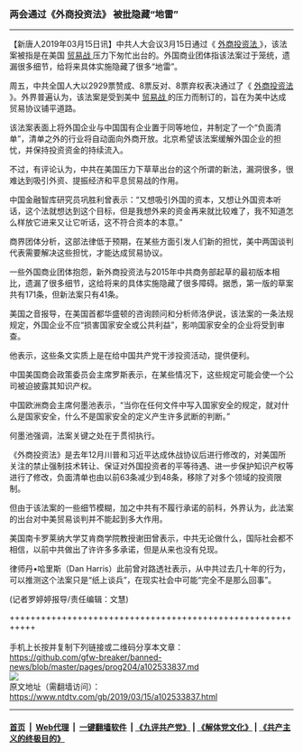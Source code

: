 ### 两会通过《外商投资法》 被批隐藏“地雷”
------------------------

<div class="post_content" itemprop="articleBody">
 <p>
  【新唐人2019年03月15日讯】中共人大会议3月15日通过《
  <a href="https://www.ntdtv.com/gb/外商投资法.htm">
   外商投资法
  </a>
  》，该法案被指是在美国
  <a href="https://www.ntdtv.com/gb/贸易战.htm">
   贸易战
  </a>
  压力下匆忙出台的。外国商业团体指该法案过于笼统，遗漏很多细节，给将来具体实施隐藏了很多“地雷”。
 </p>
 <p>
  周五，中共全国人大以2929票赞成、8票反对、8票弃权表决通过了《
  <a href="https://www.ntdtv.com/gb/外商投资法.htm">
   外商投资法
  </a>
  》。外界普遍认为，该法案是受到美中
  <a href="https://www.ntdtv.com/gb/贸易战.htm">
   贸易战
  </a>
  的压力而制订的，旨在为美中达成贸易协议铺平道路。
 </p>
 <p>
  该法案表面上将外国企业与中国国有企业置于同等地位，并制定了一个“负面清单”，清单之外的行业将自动面向外商开放。北京希望该法案缓解外国企业的担忧，并保持投资资金的持续流入。
 </p>
 <p>
  不过，有评论认为，中共在美国压力下草草出台的这个所谓的新法，漏洞很多，很难达到吸引外资、提振经济和平息贸易战的作用。
 </p>
 <p>
  中国金融智库研究员巩胜利曾表示：“又想吸引外国的资本，又想让外国资本听话，这个法就想达到这个目标，但是我想外来的资金再来就比较难了，我不知道怎么样放它进来又让它听话，这不符合资本的本意。”
 </p>
 <p>
  商界团体分析，这部法律低于预期，在某些方面引发人们新的担忧，美中两国谈判代表需要解决这些担忧，才能达成贸易协议。
 </p>
 <p>
  一些外国商业团体抱怨，新外商投资法与2015年中共商务部起草的最初版本相比，遗漏了很多细节，这给将来的具体实施隐藏了很多障碍。据悉，第一版的草案共有171条，但新法案只有41条。
 </p>
 <p>
  美国之音报导，在美国首都华盛顿的咨询顾问和分析师洛伊说，该法案的一条法规规定，外国企业不应“损害国家安全或公共利益”，影响国家安全的企业将受到审查。
 </p>
 <p>
  他表示，这些条文实质上是在给中国共产党干涉投资活动，提供便利。
 </p>
 <p>
  中国美国商会政策委员会主席罗斯表示，在某些情况下，这些规定可能会使一个公司被迫披露其知识产权。
 </p>
 <p>
  中国欧洲商会主席何墨池表示，“当你在任何文件中写入国家安全的规定，就对什么是国家安全，什么不是国家安全的定义产生许多武断的判断。”
 </p>
 <p>
  何墨池强调，法案关键之处在于贯彻执行。
 </p>
 <p>
  《外商投资法》是去年12月川普和习近平达成休战协议后进行修改的，对美国所关注的禁止强制技术转让、保证对外国投资者的平等待遇、进一步保护知识产权等进行了修改，负面清单也由以前63条减少到48条，移除了对多个领域的投资限制。
 </p>
 <p>
  但由于该法案的一些细节模糊，加之中共有不履行承诺的前科，外界认为，此法案的出台对中美贸易谈判并不能起到多大作用。
 </p>
 <p>
  美国南卡罗莱纳大学艾肯商学院教授谢田曾表示，中共无论做什么，国际社会都不相信，以前中共做出了许许多多承诺，但是从来也没有兑现。
 </p>
 <p>
  律师丹•哈里斯（Dan Harris）此前曾对路透社表示，从中共过去几十年的行为，可以推测这个法案只是“纸上谈兵”，在现实社会中可能“完全不是那么回事”。
 </p>
 <p>
  (记者罗婷婷报导/责任编辑：文慧)
 </p>
 <div class="single_ad">
 </div>
</div>

+++++++++++++++++++++++++++++++++++++++++++++++++++++++++++<br/><br/>
手机上长按并复制下列链接或二维码分享本文章：<br/>
https://github.com/gfw-breaker/banned-news/blob/master/pages/prog204/a102533837.md <br/>
<a href='https://github.com/gfw-breaker/banned-news/blob/master/pages/prog204/a102533837.md'><img src='https://github.com/gfw-breaker/banned-news/blob/master/pages/prog204/a102533837.md.png'/></a> <br/>
原文地址（需翻墙访问）：https://www.ntdtv.com/gb/2019/03/15/a102533837.html


------------------------
#### [首页](https://github.com/gfw-breaker/banned-news/blob/master/README.md) &nbsp;|&nbsp; [Web代理](https://github.com/labour-camp/helloworld) &nbsp;|&nbsp; [一键翻墙软件](https://github.com/gfw-breaker/nogfw/blob/master/README.md) &nbsp;| [《九评共产党》](https://github.com/gfw-breaker/9ping.md/blob/master/README.md#九评之一评共产党是什么) | [《解体党文化》](https://github.com/gfw-breaker/jtdwh.md/blob/master/README.md) | [《共产主义的终极目的》](https://github.com/gfw-breaker/gczydzjmd.md/blob/master/README.md)

